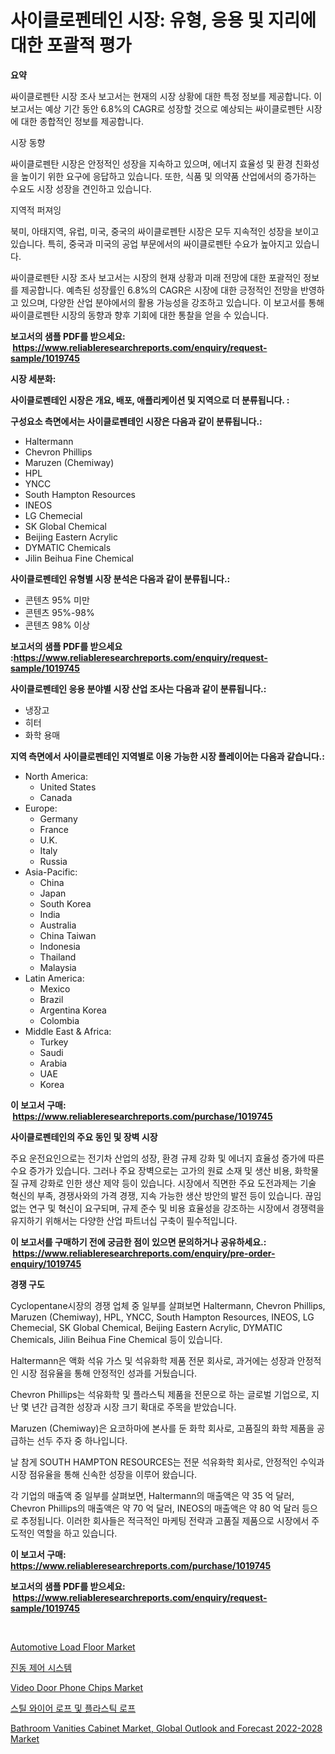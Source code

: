 <p><h1>사이클로펜테인 시장: 유형, 응용 및 지리에 대한 포괄적 평가</h1></p><p><strong>요약</strong></p>
<p><p>싸이클로펜탄 시장 조사 보고서는 현재의 시장 상황에 대한 특정 정보를 제공합니다. 이 보고서는 예상 기간 동안 6.8%의 CAGR로 성장할 것으로 예상되는 싸이클로펜탄 시장에 대한 종합적인 정보를 제공합니다.</p><p>시장 동향</p><p>싸이클로펜탄 시장은 안정적인 성장을 지속하고 있으며, 에너지 효율성 및 환경 친화성을 높이기 위한 요구에 응답하고 있습니다. 또한, 식품 및 의약품 산업에서의 증가하는 수요도 시장 성장을 견인하고 있습니다.</p><p>지역적 퍼져잉</p><p>북미, 아태지역, 유럽, 미국, 중국의 싸이클로펜탄 시장은 모두 지속적인 성장을 보이고 있습니다. 특히, 중국과 미국의 공업 부문에서의 싸이클로펜탄 수요가 높아지고 있습니다.</p><p>싸이클로펜탄 시장 조사 보고서는 시장의 현재 상황과 미래 전망에 대한 포괄적인 정보를 제공합니다. 예측된 성장률인 6.8%의 CAGR은 시장에 대한 긍정적인 전망을 반영하고 있으며, 다양한 산업 분야에서의 활용 가능성을 강조하고 있습니다. 이 보고서를 통해 싸이클로펜탄 시장의 동향과 향후 기회에 대한 통찰을 얻을 수 있습니다.</p></p>
<p><strong>보고서의 샘플 PDF를 받으세요: &nbsp;<a href="https://www.reliableresearchreports.com/enquiry/request-sample/1019745">https://www.reliableresearchreports.com/enquiry/request-sample/1019745</a></strong></p>
<p><strong>시장 세분화:</strong></p>
<p><strong> 사이클로펜테인 시장은 개요, 배포, 애플리케이션 및 지역으로 더 분류됩니다. :</strong></p>
<p><strong>구성요소 측면에서는 사이클로펜테인 시장은 다음과 같이 분류됩니다.:</strong></p>
<p><ul><li>Haltermann</li><li>Chevron Phillips</li><li>Maruzen (Chemiway)</li><li>HPL</li><li>YNCC</li><li>South Hampton Resources</li><li>INEOS</li><li>LG Chemecial</li><li>SK Global Chemical</li><li>Beijing Eastern Acrylic</li><li>DYMATIC Chemicals</li><li>Jilin Beihua Fine Chemical</li></ul></p>
<p><strong> 사이클로펜테인 유형별 시장 분석은 다음과 같이 분류됩니다.:</strong></p>
<p><ul><li>콘텐츠 95% 미만</li><li>콘텐츠 95%-98%</li><li>콘텐츠 98% 이상</li></ul></p>
<p><strong>보고서의 샘플 PDF를 받으세요 :<a href="https://www.reliableresearchreports.com/enquiry/request-sample/1019745">https://www.reliableresearchreports.com/enquiry/request-sample/1019745</a></strong></p>
<p><strong> 사이클로펜테인 응용 분야별 시장 산업 조사는 다음과 같이 분류됩니다.:</strong></p>
<p><ul><li>냉장고</li><li>히터</li><li>화학 용매</li></ul></p>
<p><strong>지역 측면에서 사이클로펜테인 지역별로 이용 가능한 시장 플레이어는 다음과 같습니다.:</strong></p>
<p><ul>
    <li>
        North America:
        <ul>
            <li>United States</li>
            <li>Canada</li>
        </ul>
    </li>
    <li>
        Europe:
        <ul>
            <li>Germany</li>
            <li>France</li>
            <li>U.K.</li>
            <li>Italy</li>
            <li>Russia</li>
        </ul>
    </li>
    <li>
        Asia-Pacific:
        <ul>
            <li>China</li>
            <li>Japan</li>
            <li>South Korea</li>
            <li>India</li>
            <li>Australia</li>
            <li>China Taiwan</li>
            <li>Indonesia</li>
            <li>Thailand</li>
            <li>Malaysia</li>
        </ul>
    </li>
    <li>
        Latin America:
        <ul>
            <li>Mexico</li>
            <li>Brazil</li>
            <li>Argentina Korea</li>
            <li>Colombia</li>
        </ul>
    </li>
    <li>
        Middle East & Africa:
        <ul>
            <li>Turkey</li>
            <li>Saudi</li>
            <li>Arabia</li>
            <li>UAE</li>
            <li>Korea</li>
        </ul>
    </li>
    </ul></p>
<p><strong>이 보고서 구매: &nbsp;<a href="https://www.reliableresearchreports.com/purchase/1019745">https://www.reliableresearchreports.com/purchase/1019745</a></strong></p>
<p><strong>사이클로펜테인의 주요 동인 및 장벽 시장</strong></p>
<p><p>주요 운전요인으로는 전기차 산업의 성장, 환경 규제 강화 및 에너지 효율성 증가에 따른 수요 증가가 있습니다. 그러나 주요 장벽으로는 고가의 원료 소재 및 생산 비용, 화학물질 규제 강화로 인한 생산 제약 등이 있습니다. 시장에서 직면한 주요 도전과제는 기술 혁신의 부족, 경쟁사와의 가격 경쟁, 지속 가능한 생산 방안의 발전 등이 있습니다. 끊임없는 연구 및 혁신이 요구되며, 규제 준수 및 비용 효율성을 강조하는 시장에서 경쟁력을 유지하기 위해서는 다양한 산업 파트너십 구축이 필수적입니다.</p></p>
<p><strong>이 보고서를 구매하기 전에 궁금한 점이 있으면 문의하거나 공유하세요.: &nbsp;<a href="https://www.reliableresearchreports.com/enquiry/pre-order-enquiry/1019745">https://www.reliableresearchreports.com/enquiry/pre-order-enquiry/1019745</a></strong></p>
<p><strong>경쟁 구도</strong></p>
<p><p>Cyclopentane시장의 경쟁 업체 중 일부를 살펴보면 Haltermann, Chevron Phillips, Maruzen (Chemiway), HPL, YNCC, South Hampton Resources, INEOS, LG Chemecial, SK Global Chemical, Beijing Eastern Acrylic, DYMATIC Chemicals, Jilin Beihua Fine Chemical 등이 있습니다.</p><p>Haltermann은 액화 석유 가스 및 석유화학 제품 전문 회사로, 과거에는 성장과 안정적인 시장 점유율을 통해 안정적인 성과를 거뒀습니다.</p><p>Chevron Phillips는 석유화학 및 플라스틱 제품을 전문으로 하는 글로벌 기업으로, 지난 몇 년간 급격한 성장과 시장 크기 확대로 주목을 받았습니다.</p><p>Maruzen (Chemiway)은 요코하마에 본사를 둔 화학 회사로, 고품질의 화학 제품을 공급하는 선두 주자 중 하나입니다.</p><p>날 참게 SOUTH HAMPTON RESOURCES는 전문 석유화학 회사로, 안정적인 수익과 시장 점유율을 통해 신속한 성장을 이루어 왔습니다.</p><p>각 기업의 매출액 중 일부를 살펴보면, Haltermann의 매출액은 약 35 억 달러, Chevron Phillips의 매출액은 약 70 억 달러, INEOS의 매출액은 약 80 억 달러 등으로 추정됩니다. 이러한 회사들은 적극적인 마케팅 전략과 고품질 제품으로 시장에서 주도적인 역할을 하고 있습니다.</p></p>
<p><strong>이 보고서 구매: &nbsp; <a href="https://www.reliableresearchreports.com/purchase/1019745">https://www.reliableresearchreports.com/purchase/1019745</a></strong></p>
<p><strong>보고서의 샘플 PDF를 받으세요: &nbsp;<a href="https://www.reliableresearchreports.com/enquiry/request-sample/1019745">https://www.reliableresearchreports.com/enquiry/request-sample/1019745</a></strong><strong></strong></p>
<p>&nbsp;</p>
<p><p><a href="https://github.com/PeterParrish5/Market-Research-Report-List-3/blob/main/automotive-load-floor-market.md">Automotive Load Floor Market</a></p><p><a href="https://github.com/vsn7qpua81q/Market-Research-Report-List-1/blob/main/5204818187771.md">진동 제어 시스템</a></p><p><a href="https://view.publitas.com/reportprime-1/insights-into-video-door-phone-chips-market-size-analysing-market-share-trends-and-growth-from-2024-to-2031/">Video Door Phone Chips Market</a></p><p><a href="https://github.com/trmesnao7959541/Market-Research-Report-List-1/blob/main/6036789187770.md">스틸 와이어 로프 및 플라스틱 로프</a></p><p><a href="https://view.publitas.com/reportprime-1/bathroom-vanities-cabinet-market-global-outlook-and-forecast-2022-2028-market-size-share-trends-analysis-report-by-application-regional-outlook-competitive-strategies-and-segment-forecasts-2023-2030/">Bathroom Vanities Cabinet Market, Global Outlook and Forecast 2022-2028 Market</a></p></p>